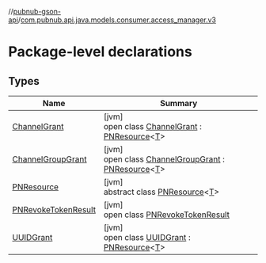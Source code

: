 //[pubnub-gson-api](../../index.md)/[com.pubnub.api.java.models.consumer.access_manager.v3](index.md)

# Package-level declarations

## Types

| Name | Summary |
|---|---|
| [ChannelGrant](-channel-grant/index.md) | [jvm]<br>open class [ChannelGrant](-channel-grant/index.md) : [PNResource](-p-n-resource/index.md)&lt;[T](-p-n-resource/index.md)&gt; |
| [ChannelGroupGrant](-channel-group-grant/index.md) | [jvm]<br>open class [ChannelGroupGrant](-channel-group-grant/index.md) : [PNResource](-p-n-resource/index.md)&lt;[T](-p-n-resource/index.md)&gt; |
| [PNResource](-p-n-resource/index.md) | [jvm]<br>abstract class [PNResource](-p-n-resource/index.md)&lt;[T](-p-n-resource/index.md)&gt; |
| [PNRevokeTokenResult](-p-n-revoke-token-result/index.md) | [jvm]<br>open class [PNRevokeTokenResult](-p-n-revoke-token-result/index.md) |
| [UUIDGrant](-u-u-i-d-grant/index.md) | [jvm]<br>open class [UUIDGrant](-u-u-i-d-grant/index.md) : [PNResource](-p-n-resource/index.md)&lt;[T](-p-n-resource/index.md)&gt; |
